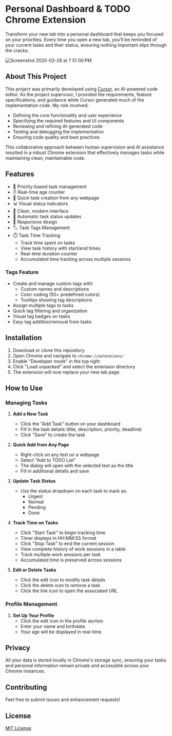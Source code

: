 # Personal Dashboard & TODO Chrome Extension

Transform your new tab into a personal dashboard that keeps you focused on your priorities. Every time you open a new tab, you'll be reminded of your current tasks and their status, ensuring nothing important slips through the cracks.

![Screenshot 2025-02-28 at 7 51 00 PM](https://github.com/user-attachments/assets/336bcba1-41ee-4a0e-b14d-769b70a46b0b)

## About This Project

This project was primarily developed using [Cursor](https://cursor.sh/), an AI-powered code editor. As the project supervisor, I provided the requirements, feature specifications, and guidance while Cursor generated much of the implementation code. My role involved:

- Defining the core functionality and user experience
- Specifying the required features and UI components
- Reviewing and refining AI-generated code
- Testing and debugging the implementation
- Ensuring code quality and best practices

This collaborative approach between human supervision and AI assistance resulted in a robust Chrome extension that effectively manages tasks while maintaining clean, maintainable code.

## Features

- 🎯 Priority-based task management
- ⏰ Real-time age counter
- 🔗 Quick task creation from any webpage
- 📊 Visual status indicators
- 🎨 Clean, modern interface
- 🔄 Automatic task status updates
- 🎨 Responsive design
- 🏷️ Task Tags Management
- ⏱️ Task Time Tracking
  - Track time spent on tasks
  - View task history with start/end times
  - Real-time duration counter
  - Accumulated time tracking across multiple sessions

### Tags Feature
- Create and manage custom tags with:
  - Custom names and descriptions
  - Color coding (50+ predefined colors)
  - Tooltips showing tag descriptions
- Assign multiple tags to tasks
- Quick tag filtering and organization
- Visual tag badges on tasks
- Easy tag addition/removal from tasks

## Installation

1. Download or clone this repository
2. Open Chrome and navigate to `chrome://extensions/`
3. Enable "Developer mode" in the top right
4. Click "Load unpacked" and select the extension directory
5. The extension will now replace your new tab page

## How to Use

### Managing Tasks

1. **Add a New Task**
   - Click the "Add Task" button on your dashboard
   - Fill in the task details (title, description, priority, deadline)
   - Click "Save" to create the task

2. **Quick Add from Any Page**
   - Right-click on any text on a webpage
   - Select "Add to TODO List"
   - The dialog will open with the selected text as the title
   - Fill in additional details and save

3. **Update Task Status**
   - Use the status dropdown on each task to mark as:
     - Urgent
     - Normal
     - Pending
     - Done

4. **Track Time on Tasks**
   - Click "Start Task" to begin tracking time
   - Timer displays in HH:MM:SS format
   - Click "Stop Task" to end the current session
   - View complete history of work sessions in a table
   - Track multiple work sessions per task
   - Accumulated time is preserved across sessions

4. **Edit or Delete Tasks**
   - Click the edit icon to modify task details
   - Click the delete icon to remove a task
   - Click the link icon to open the associated URL

### Profile Management

1. **Set Up Your Profile**
   - Click the edit icon in the profile section
   - Enter your name and birthdate
   - Your age will be displayed in real-time

## Privacy

All your data is stored locally in Chrome's storage sync, ensuring your tasks and personal information remain private and accessible across your Chrome instances.

## Contributing

Feel free to submit issues and enhancement requests!

## License

[MIT License](LICENSE)
